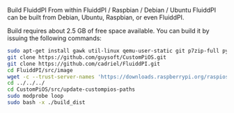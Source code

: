 Build FluiddPI From within FluiddPI / Raspbian / Debian / Ubuntu
FluiddPI can be built from Debian, Ubuntu, Raspbian, or even FluiddPI.

Build requires about 2.5 GB of free space available. You can build it by issuing the following commands:

```bash
sudo apt-get install gawk util-linux qemu-user-static git p7zip-full python3
git clone https://github.com/guysoft/CustomPiOS.git
git clone https://github.com/cadriel/FluiddPI.git
cd FluiddPI/src/image
wget -c --trust-server-names 'https://downloads.raspberrypi.org/raspios_lite_armhf_latest'
cd ../../../
cd CustomPiOS/src/update-custompios-paths
sudo modprobe loop
sudo bash -x ./build_dist
```
